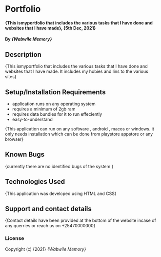 # Portfolio
#### {This ismyportfolio that includes the various tasks that I have done and websites that I have made}, {5th Dec, 2021}

#### By *{Wabwile Memory}*
## Description
{This ismyportfolio that includes the various tasks that I have done and websites that I have made. It includes my hobies and lins to the various sites}
## Setup/Installation Requirements
* application runs on any operating system
* requires a minimum of 2gb ram
* requires data bundles for it to run effeciently
* easy-to-understand

{This application can run on any software , android , macos or windows. it only needs installation which can be done from playstore appstore or any browser}
## Known Bugs
{currently there are no identified bugs of the system }
## Technologies Used
{This application was developed using HTML and CSS}
## Support and contact details
{Contact details have been provided at the bottom of the website incase of any querries or reach us on +25470000000}
### License
Copyright (c) {2021} *{Wabwile Memory}*

